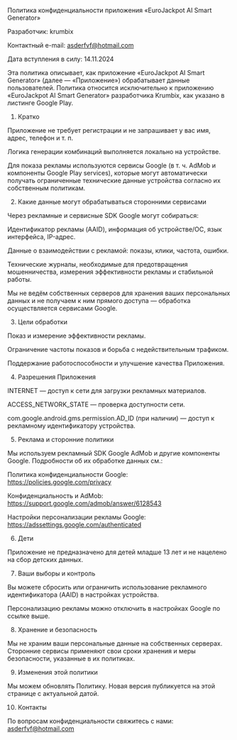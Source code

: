 Политика конфиденциальности приложения «EuroJackpot AI Smart Generator»

Разработчик: krumbix

Контактный e-mail: asderfvf@hotmail.com

Дата вступления в силу: 14.11.2024

Эта политика описывает, как приложение «EuroJackpot AI Smart Generator» (далее — «Приложение») обрабатывает данные пользователей. Политика относится исключительно к приложению «EuroJackpot AI Smart Generator» разработчика Krumbix, как указано в листинге Google Play.

1. Кратко

Приложение не требует регистрации и не запрашивает у вас имя, адрес, телефон и т. п.

Логика генерации комбинаций выполняется локально на устройстве.

Для показа рекламы используются сервисы Google (в т. ч. AdMob и компоненты Google Play services), которые могут автоматически получать ограниченные технические данные устройства согласно их собственным политикам.

2. Какие данные могут обрабатываться сторонними сервисами

Через рекламные и сервисные SDK Google могут собираться:

Идентификатор рекламы (AAID), информация об устройстве/ОС, язык интерфейса, IP-адрес.

Данные о взаимодействии с рекламой: показы, клики, частота, ошибки.

Технические журналы, необходимые для предотвращения мошенничества, измерения эффективности рекламы и стабильной работы.

Мы не ведём собственных серверов для хранения ваших персональных данных и не получаем к ним прямого доступа — обработка осуществляется сервисами Google.

3. Цели обработки

Показ и измерение эффективности рекламы.

Ограничение частоты показов и борьба с недействительным трафиком.

Поддержание работоспособности и улучшение качества Приложения.

4. Разрешения Приложения

INTERNET — доступ к сети для загрузки рекламных материалов.

ACCESS_NETWORK_STATE — проверка доступности сети.

com.google.android.gms.permission.AD_ID (при наличии) — доступ к рекламному идентификатору устройства.

5. Реклама и сторонние политики

Мы используем рекламный SDK Google AdMob и другие компоненты Google. Подробности об их обработке данных см.:

Политика конфиденциальности Google: https://policies.google.com/privacy

Конфиденциальность и AdMob: https://support.google.com/admob/answer/6128543

Настройки персонализации рекламы Google: https://adssettings.google.com/authenticated

6. Дети

Приложение не предназначено для детей младше 13 лет и не нацелено на сбор детских данных.

7. Ваши выборы и контроль

Вы можете сбросить или ограничить использование рекламного идентификатора (AAID) в настройках устройства.

Персонализацию рекламы можно отключить в настройках Google по ссылке выше.

8. Хранение и безопасность

Мы не храним ваши персональные данные на собственных серверах. Сторонние сервисы применяют свои сроки хранения и меры безопасности, указанные в их политиках.

9. Изменения этой политики

Мы можем обновлять Политику. Новая версия публикуется на этой странице с актуальной датой.

10. Контакты

По вопросам конфиденциальности свяжитесь с нами: asderfvf@hotmail.com
